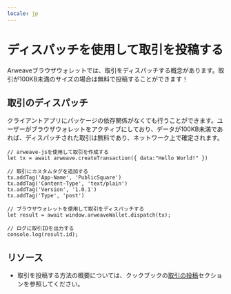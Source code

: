 ```yaml
---
locale: jp
---
```

# ディスパッチを使用して取引を投稿する
Arweaveブラウザウォレットでは、取引をディスパッチする概念があります。取引が100KB未満のサイズの場合は無料で投稿することができます！
## 取引のディスパッチ
クライアントアプリにパッケージの依存関係がなくても行うことができます。ユーザーがブラウザウォレットをアクティブにしており、データが100KB未満であれば、ディスパッチされた取引は無料であり、ネットワーク上で確定されます。

```js:no-line-numbers
// arweave-jsを使用して取引を作成する
let tx = await arweave.createTransaction({ data:"Hello World!" })

// 取引にカスタムタグを追加する
tx.addTag('App-Name', 'PublicSquare')
tx.addTag('Content-Type', 'text/plain')
tx.addTag('Version', '1.0.1')
tx.addTag('Type', 'post')

// ブラウザウォレットを使用して取引をディスパッチする
let result = await window.arweaveWallet.dispatch(tx);

// ログに取引IDを出力する
console.log(result.id);
```

## リソース
* 取引を投稿する方法の概要については、クックブックの[取引の投稿](../../concepts/post-transactions.md)セクションを参照してください。